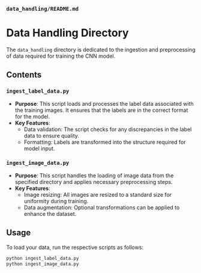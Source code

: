 
### `data_handling/README.md`

# Data Handling Directory

The `data_handling` directory is dedicated to the ingestion and preprocessing of data required for training the CNN model.

## Contents

### `ingest_label_data.py`
- **Purpose**: This script loads and processes the label data associated with the training images. It ensures that the labels are in the correct format for the model.
- **Key Features**:
  - Data validation: The script checks for any discrepancies in the label data to ensure quality.
  - Formatting: Labels are transformed into the structure required for model input.

### `ingest_image_data.py`
- **Purpose**: This script handles the loading of image data from the specified directory and applies necessary preprocessing steps.
- **Key Features**:
  - Image resizing: All images are resized to a standard size for uniformity during training.
  - Data augmentation: Optional transformations can be applied to enhance the dataset.

## Usage
To load your data, run the respective scripts as follows:

```bash
python ingest_label_data.py
python ingest_image_data.py

